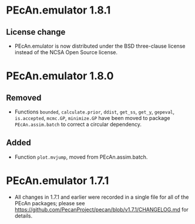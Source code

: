 # PEcAn.emulator 1.8.1

## License change
* PEcAn.emulator is now distributed under the BSD three-clause license instead of the NCSA Open Source license.


# PEcAn.emulator 1.8.0

## Removed
* Functions `bounded`, `calculate.prior`, `ddist`, `get_ss`, `get_y`, `gepeval`, `is.accepted`, `mcmc.GP`, `minimize.GP` have been moved to package `PEcAn.assim.batch` to correct a circular dependency.

## Added
* Function `plot.mvjump`, moved from PEcAn.assim.batch.


# PEcAn.emulator 1.7.1

* All changes in 1.7.1 and earlier were recorded in a single file for all of the PEcAn packages; please see https://github.com/PecanProject/pecan/blob/v1.7.1/CHANGELOG.md for details.
